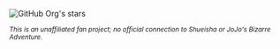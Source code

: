 ![GitHub Org's stars](https://img.shields.io/github/stars/JoestarLabs)

<sub> *This is an unaffiliated fan project; no official connection to Shueisha or JoJo's Bizarre Adventure.* </sub>
